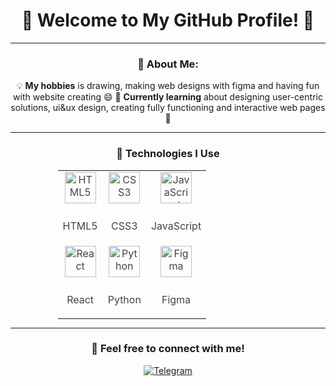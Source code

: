 <div align="center">

# 🌟 Welcome to My GitHub Profile! 🌟

</div>

---

<div align="center">

### 👋 About Me:
💡 **My hobbies** is drawing, making web designs with figma and having fun with website creating 😄
🌱 **Currently learning** about designing user-centric solutions, ui&ux design, creating fully functioning and interactive web pages 🤑

</div>

---

<div align="center">

### 🚀 Technologies I Use

</div>

<table align="center" style="width:70%; margin: auto; color: #444; font-size: 16px;">
  <tr>
    <td align="center">
      <img src="https://cdn.jsdelivr.net/gh/devicons/devicon/icons/html5/html5-original.svg" alt="HTML5" width="50" height="50" style="margin-bottom: 10px;">
      <p>HTML5</p>
    </td>
    <td align="center">
      <img src="https://cdn.jsdelivr.net/gh/devicons/devicon/icons/css3/css3-original.svg" alt="CSS3" width="50" height="50" style="margin-bottom: 10px;">
      <p>CSS3</p>
    </td>
    <td align="center">
      <img src="https://cdn.jsdelivr.net/gh/devicons/devicon/icons/javascript/javascript-original.svg" alt="JavaScript" width="50" height="50" style="margin-bottom: 10px;">
      <p>JavaScript</p>
    </td>
  </tr>
  <tr>
    <td align="center">
      <img src="https://cdn.jsdelivr.net/gh/devicons/devicon/icons/react/react-original.svg" alt="React" width="50" height="50" style="margin-bottom: 10px;">
      <p>React</p>
    </td>
    <td align="center">
      <img src="https://cdn.jsdelivr.net/gh/devicons/devicon/icons/python/python-original.svg" alt="Python" width="50" height="50" style="margin-bottom: 10px;">
      <p>Python</p>
    </td>
    <td align="center">
      <img src="https://cdn.jsdelivr.net/gh/devicons/devicon/icons/figma/figma-original.svg" alt="Figma" width="50" height="50" style="margin-bottom: 10px;">
      <p>Figma</p>
    </td>
  </tr>
</table>

---

<div align="center">

### 💬 Feel free to connect with me!

[![Telegram](https://img.shields.io/badge/Telegram-blue?style=for-the-badge&logo=telegram&logoColor=white)](https://t.me/kennuuss)

</div>